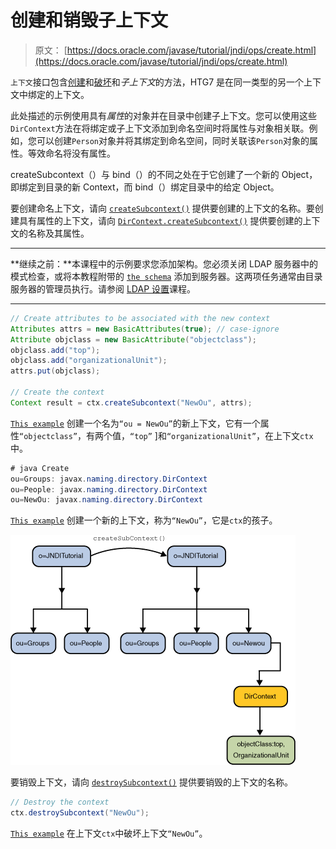 # 创建和销毁子上下文

> 原文： [https://docs.oracle.com/javase/tutorial/jndi/ops/create.html](https://docs.oracle.com/javase/tutorial/jndi/ops/create.html)

`上下文`接口包含[创建](#CREATE)和[破坏](#DESTROY)和*子上下文*的方法，HTG7 是在同一类型的另一个上下文中绑定的上下文。

此处描述的示例使用具有*属性*的对象并在目录中创建子上下文。您可以使用这些`DirContext`方法在将绑定或子上下文添加到命名空间时将属性与对象相关联。例如，您可以创建`Person`对象并将其绑定到命名空间，同时关联该`Person`对象的属性。等效命名将没有属性。

createSubcontext（）与 bind（）的不同之处在于它创建了一个新的 Object，即绑定到目录的新 Context，而 bind（）绑定目录中的给定 Object。

要创建命名上下文，请向 [`createSubcontext()`](https://docs.oracle.com/javase/8/docs/api/javax/naming/Context.html#createSubcontext-javax.naming.Name-) 提供要创建的上下文的名称。要创建具有属性的上下文，请向 [`DirContext.createSubcontext()`](https://docs.oracle.com/javase/8/docs/api/javax/naming/directory/DirContext.html#createSubcontext-javax.naming.Name-javax.naming.directory.Attributes-) 提供要创建的上下文的名称及其属性。

* * *

**继续之前：**本课程中的示例要求您添加架构。您必须关闭 LDAP 服务器中的模式检查，或将本教程附带的 [`the schema`](../software/config/java.schema) 添加到服务器。这两项任务通常由目录服务器的管理员执行。请参阅 [LDAP 设置](../software/content.html)课程。

* * *

```java
// Create attributes to be associated with the new context
Attributes attrs = new BasicAttributes(true); // case-ignore
Attribute objclass = new BasicAttribute("objectclass");
objclass.add("top");
objclass.add("organizationalUnit");
attrs.put(objclass);

// Create the context
Context result = ctx.createSubcontext("NewOu", attrs);

```

[`This example`](examples/Create.java) 创建一个名为`“ou = NewOu”`的新上下文，它有一个属性`“objectclass”`，有两个值，`“top”` ]和`“organizationalUnit”`，在上下文`ctx`中。

```java
# java Create
ou=Groups: javax.naming.directory.DirContext
ou=People: javax.naming.directory.DirContext
ou=NewOu: javax.naming.directory.DirContext

```

[`This example`](examples/Create.java) 创建一个新的上下文，称为`“NewOu”`，它是`ctx`的孩子。

![Diagram shows new subcontext.](img/43a29c3d0357cec519291d7ba248ef50.jpg)

要销毁上下文，请向 [`destroySubcontext()`](https://docs.oracle.com/javase/8/docs/api/javax/naming/Context.html#destroySubcontext-javax.naming.Name-) 提供要销毁的上下文的名称。

```java
// Destroy the context
ctx.destroySubcontext("NewOu");

```

[`This example`](examples/Destroy.java) 在上下文`ctx`中破坏上下文`“NewOu”`。